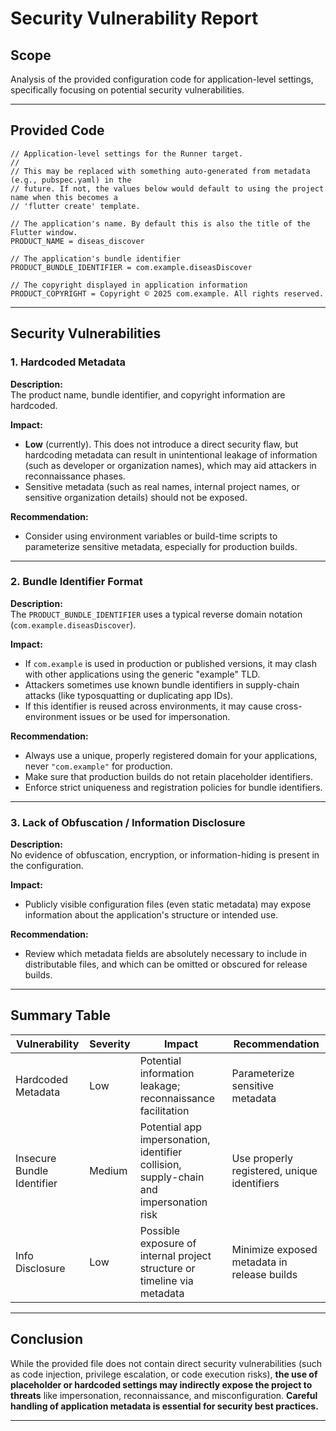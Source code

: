 # Security Vulnerability Report

## Scope

Analysis of the provided configuration code for application-level settings, specifically focusing on potential security vulnerabilities.

---

## Provided Code

```plaintext
// Application-level settings for the Runner target.
//
// This may be replaced with something auto-generated from metadata (e.g., pubspec.yaml) in the
// future. If not, the values below would default to using the project name when this becomes a
// 'flutter create' template.

// The application's name. By default this is also the title of the Flutter window.
PRODUCT_NAME = diseas_discover

// The application's bundle identifier
PRODUCT_BUNDLE_IDENTIFIER = com.example.diseasDiscover

// The copyright displayed in application information
PRODUCT_COPYRIGHT = Copyright © 2025 com.example. All rights reserved.
```

---

## Security Vulnerabilities

### 1. Hardcoded Metadata

**Description:**  
The product name, bundle identifier, and copyright information are hardcoded.

**Impact:**  
- **Low** (currently). This does not introduce a direct security flaw, but hardcoding metadata can result in unintentional leakage of information (such as developer or organization names), which may aid attackers in reconnaissance phases.  
- Sensitive metadata (such as real names, internal project names, or sensitive organization details) should not be exposed.

**Recommendation:**  
- Consider using environment variables or build-time scripts to parameterize sensitive metadata, especially for production builds.

---

### 2. Bundle Identifier Format

**Description:**  
The `PRODUCT_BUNDLE_IDENTIFIER` uses a typical reverse domain notation (`com.example.diseasDiscover`).

**Impact:**  
- If `com.example` is used in production or published versions, it may clash with other applications using the generic "example" TLD.  
- Attackers sometimes use known bundle identifiers in supply-chain attacks (like typosquatting or duplicating app IDs).  
- If this identifier is reused across environments, it may cause cross-environment issues or be used for impersonation.

**Recommendation:**  
- Always use a unique, properly registered domain for your applications, never `"com.example"` for production.  
- Make sure that production builds do not retain placeholder identifiers.  
- Enforce strict uniqueness and registration policies for bundle identifiers.

---

### 3. Lack of Obfuscation / Information Disclosure

**Description:**  
No evidence of obfuscation, encryption, or information-hiding is present in the configuration.

**Impact:**  
- Publicly visible configuration files (even static metadata) may expose information about the application's structure or intended use.

**Recommendation:**  
- Review which metadata fields are absolutely necessary to include in distributable files, and which can be omitted or obscured for release builds.

---

## Summary Table

| Vulnerability              | Severity | Impact                                                                                         | Recommendation                                |
|----------------------------|----------|------------------------------------------------------------------------------------------------|-----------------------------------------------|
| Hardcoded Metadata         | Low      | Potential information leakage; reconnaissance facilitation                                     | Parameterize sensitive metadata               |
| Insecure Bundle Identifier | Medium   | Potential app impersonation, identifier collision, supply-chain and impersonation risk         | Use properly registered, unique identifiers   |
| Info Disclosure            | Low      | Possible exposure of internal project structure or timeline via metadata                       | Minimize exposed metadata in release builds   |

---

## Conclusion

While the provided file does not contain direct security vulnerabilities (such as code injection, privilege escalation, or code execution risks), **the use of placeholder or hardcoded settings may indirectly expose the project to threats** like impersonation, reconnaissance, and misconfiguration. **Careful handling of application metadata is essential for security best practices.**

---